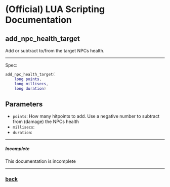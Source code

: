 
# (Official) LUA Scripting Documentation

## add_npc_health_target

Add or subtract to/from the target NPCs health.

___

Spec:

```lua
add_npc_health_target(
	long points,
	long millisecs,
	long duration)
```

## Parameters

- `points`: How many hitpoints to add. Use a negative number to subtract from (damage) the NPCs health
- `millisecs`: 
- `duration`: 

___

##### Incomplete

This documentation is incomplete

___

### [back](../npcs)
